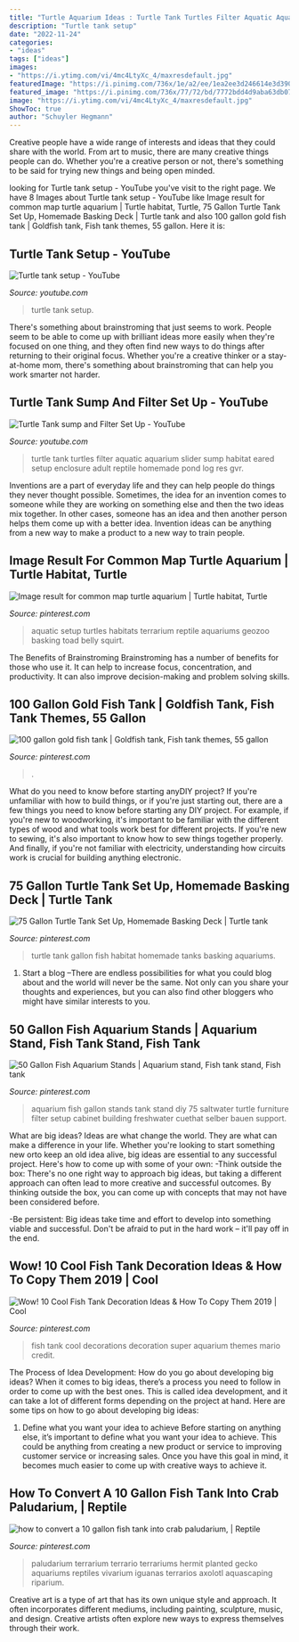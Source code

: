 ```yaml
---
title: "Turtle Aquarium Ideas : Turtle Tank Turtles Filter Aquatic Aquarium Slider Sump Habitat Eared Setup Enclosure Adult Reptile Homemade Pond Log Res Gvr"
description: "Turtle tank setup"
date: "2022-11-24"
categories:
- "ideas"
tags: ["ideas"]
images:
- "https://i.ytimg.com/vi/4mc4LtyXc_4/maxresdefault.jpg"
featuredImage: "https://i.pinimg.com/736x/1e/a2/ee/1ea2ee3d246614e3d390a78db6e3fa51.jpg"
featured_image: "https://i.pinimg.com/736x/77/72/bd/7772bdd4d9aba63db07f7ad7fd26313e--paludarium-vivarium.jpg"
image: "https://i.ytimg.com/vi/4mc4LtyXc_4/maxresdefault.jpg"
ShowToc: true
author: "Schuyler Hegmann"
---
```



Creative people have a wide range of interests and ideas that they could share with the world. From art to music, there are many creative things people can do. Whether you're a creative person or not, there's something to be said for trying new things and being open minded.

	

		
looking for Turtle tank setup - YouTube you've visit to the right page. We have 8 Images about Turtle tank setup - YouTube like Image result for common map turtle aquarium | Turtle habitat, Turtle, 75 Gallon Turtle Tank Set Up, Homemade Basking Deck | Turtle tank and also 100 gallon gold fish tank | Goldfish tank, Fish tank themes, 55 gallon. Here it is:
		
    
## Turtle Tank Setup - YouTube

<img loading=lazy src="https://i.ytimg.com/vi/4mc4LtyXc_4/maxresdefault.jpg" onerror="this.onerror=null;this.src='https://tse2.mm.bing.net/th?id=OIP.A1lAd0wrspeQKhilkJgQ2AHaEK&amp;pid=15.1';" alt="Turtle tank setup - YouTube">

_Source: youtube.com_

>turtle tank setup. 

	

There's something about brainstroming that just seems to work. People seem to be able to come up with brilliant ideas more easily when they're focused on one thing, and they often find new ways to do things after returning to their original focus. Whether you're a creative thinker or a stay-at-home mom, there's something about brainstroming that can help you work smarter not harder.

    
## Turtle Tank Sump And Filter Set Up - YouTube

<img loading=lazy src="https://i.ytimg.com/vi/gVr-aK3jSXc/hqdefault.jpg" onerror="this.onerror=null;this.src='https://tse2.mm.bing.net/th?id=OIP.mrZa7M2-jcMUg2mM8JBq_AHaFj&amp;pid=15.1';" alt="Turtle Tank sump and Filter Set Up - YouTube">

_Source: youtube.com_

>turtle tank turtles filter aquatic aquarium slider sump habitat eared setup enclosure adult reptile homemade pond log res gvr. 

	

Inventions are a part of everyday life and they can help people do things they never thought possible. Sometimes, the idea for an invention comes to someone while they are working on something else and then the two ideas mix together. In other cases, someone has an idea and then another person helps them come up with a better idea. Invention ideas can be anything from a new way to make a product to a new way to train people.

    
## Image Result For Common Map Turtle Aquarium | Turtle Habitat, Turtle

<img loading=lazy src="https://i.pinimg.com/736x/1e/a2/ee/1ea2ee3d246614e3d390a78db6e3fa51.jpg" onerror="this.onerror=null;this.src='https://tse3.mm.bing.net/th?id=OIP.k8Z8SCfhCGBYXUKyZYUu0QHaFj&amp;pid=15.1';" alt="Image result for common map turtle aquarium | Turtle habitat, Turtle">

_Source: pinterest.com_

>aquatic setup turtles habitats terrarium reptile aquariums geozoo basking toad belly squirt. 

	

The Benefits of Brainstroming
Brainstroming has a number of benefits for those who use it. It can help to increase focus, concentration, and productivity. It can also improve decision-making and problem solving skills.

    
## 100 Gallon Gold Fish Tank | Goldfish Tank, Fish Tank Themes, 55 Gallon

<img loading=lazy src="https://i.pinimg.com/736x/04/7a/de/047ade1543a2a4c13af1ccd2a2f5bd1c.jpg" onerror="this.onerror=null;this.src='https://tse2.mm.bing.net/th?id=OIP.zzJg8bWXG7Uj-7FOjgelfQHaFj&amp;pid=15.1';" alt="100 gallon gold fish tank | Goldfish tank, Fish tank themes, 55 gallon">

_Source: pinterest.com_

>. 

	

What do you need to know before starting anyDIY project?
If you're unfamiliar with how to build things, or if you're just starting out, there are a few things you need to know before starting any DIY project. For example, if you're new to woodworking, it's important to be familiar with the different types of wood and what tools work best for different projects. If you're new to sewing, it's also important to know how to sew things together properly. And finally, if you're not familiar with electricity, understanding how circuits work is crucial for building anything electronic.

    
## 75 Gallon Turtle Tank Set Up, Homemade Basking Deck | Turtle Tank

<img loading=lazy src="https://i.pinimg.com/736x/52/43/63/5243636cba88db7e048687ad0abb379a--turtle-tanks-pet-turtle.jpg" onerror="this.onerror=null;this.src='https://tse4.mm.bing.net/th?id=OIP.yBnISqtZv0Je7Y9xLwZg3AHaFj&amp;pid=15.1';" alt="75 Gallon Turtle Tank Set Up, Homemade Basking Deck | Turtle tank">

_Source: pinterest.com_

>turtle tank gallon fish habitat homemade tanks basking aquariums. 

	

1. Start a blog –There are endless possibilities for what you could blog about and the world will never be the same. Not only can you share your thoughts and experiences, but you can also find other bloggers who might have similar interests to you. 

    
## 50 Gallon Fish Aquarium Stands | Aquarium Stand, Fish Tank Stand, Fish Tank

<img loading=lazy src="https://i.pinimg.com/736x/a2/d2/ab/a2d2ab8f6cd2debcf8b2ff10107e2379--diy-aquarium-stand-aquarium-design.jpg" onerror="this.onerror=null;this.src='https://tse3.mm.bing.net/th?id=OIP.ZmJvkl_-3p4-YGPVxf-KUQHaJ3&amp;pid=15.1';" alt="50 Gallon Fish Aquarium Stands | Aquarium stand, Fish tank stand, Fish tank">

_Source: pinterest.com_

>aquarium fish gallon stands tank stand diy 75 saltwater turtle furniture filter setup cabinet building freshwater cuethat selber bauen support. 

	

What are big ideas?
Ideas are what change the world. They are what can make a difference in your life. Whether you're looking to start something new orto keep an old idea alive, big ideas are essential to any successful project. Here's how to come up with some of your own: 
-Think outside the box: There's no one right way to approach big ideas, but taking a different approach can often lead to more creative and successful outcomes. By thinking outside the box, you can come up with concepts that may not have been considered before. 

-Be persistent: Big ideas take time and effort to develop into something viable and successful. Don't be afraid to put in the hard work – it'll pay off in the end.

    
## Wow! 10 Cool Fish Tank Decoration Ideas &amp; How To Copy Them 2019 | Cool

<img loading=lazy src="https://i.pinimg.com/736x/36/98/70/369870ce93e47b67f56a6b063629feea.jpg" onerror="this.onerror=null;this.src='https://tse2.mm.bing.net/th?id=OIP.ZebYKXGytMdTKznnRGQX0QHaEB&amp;pid=15.1';" alt="Wow! 10 Cool Fish Tank Decoration Ideas &amp; How To Copy Them 2019 | Cool">

_Source: pinterest.com_

>fish tank cool decorations decoration super aquarium themes mario credit. 

	

The Process of Idea Development: How do you go about developing big ideas?
When it comes to big ideas, there’s a process you need to follow in order to come up with the best ones. This is called idea development, and it can take a lot of different forms depending on the project at hand. Here are some tips on how to go about developing big ideas:
1. Define what you want your idea to achieve 
Before starting on anything else, it’s important to define what you want your idea to achieve. This could be anything from creating a new product or service to improving customer service or increasing sales. Once you have this goal in mind, it becomes much easier to come up with creative ways to achieve it.

    
## How To Convert A 10 Gallon Fish Tank Into Crab Paludarium, | Reptile

<img loading=lazy src="https://i.pinimg.com/736x/77/72/bd/7772bdd4d9aba63db07f7ad7fd26313e--paludarium-vivarium.jpg" onerror="this.onerror=null;this.src='https://tse2.mm.bing.net/th?id=OIP.t2Z7HxGCd1pvqAkj5pBXiwHaFX&amp;pid=15.1';" alt="how to convert a 10 gallon fish tank into crab paludarium, | Reptile">

_Source: pinterest.com_

>paludarium terrarium terrario terrariums hermit planted gecko aquariums reptiles vivarium iguanas terrarios axolotl aquascaping riparium. 

	

Creative art is a type of art that has its own unique style and approach. It often incorporates different mediums, including painting, sculpture, music, and design. Creative artists often explore new ways to express themselves through their work.

